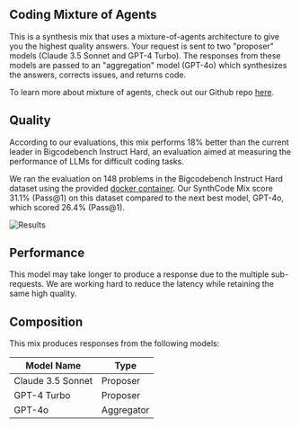 ## Coding Mixture of Agents

This is a synthesis mix that uses a mixture-of-agents architecture to give you the highest quality answers. Your request is sent to two "proposer" models (Claude 3.5 Sonnet and GPT-4 Turbo). The responses from these models are passed to an "aggregation" model (GPT-4o) which synthesizes the answers, corrects issues, and returns code.

To learn more about mixture of agents, check out our Github repo [here](https://github.com/catena-labs/moa).

## Quality

According to our evaluations, this mix performs 18% better than the current leader in Bigcodebench Instruct Hard, an evaluation aimed at measuring the performance of LLMs for difficult coding tasks.

We ran the evaluation on 148 problems in the Bigcodebench Instruct Hard dataset using the provided [docker container](https://github.com/bigcode-project/bigcodebench). Our SynthCode Mix score 31.1% (Pass@1) on this dataset compared to the next best model, GPT-4o, which scored 26.4% (Pass@1).

![Results](https://imgur.com/QrcRcsS.png)

## Performance

This model may take longer to produce a response due to the multiple sub-requests. We are working hard to reduce the latency while retaining the same high quality.

## Composition

This mix produces responses from the following models:

| Model Name        | Type       |
| ----------------- | ---------- |
| Claude 3.5 Sonnet | Proposer   |
| GPT-4 Turbo       | Proposer   |
| GPT-4o            | Aggregator |

